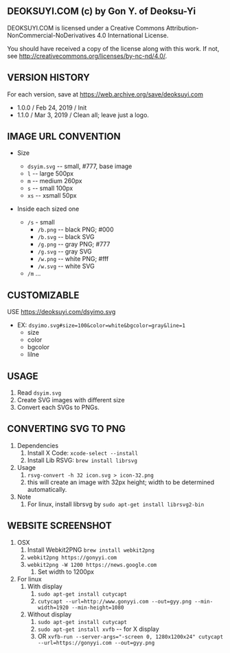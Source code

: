 DEOKSUYI.COM (c) by Gon Y. of Deoksu-Yi
---------------------------------------
DEOKSUYI.COM is licensed under a Creative Commons 
Attribution-NonCommercial-NoDerivatives 4.0 International License.

You should have received a copy of the license along with this
work. If not, see <http://creativecommons.org/licenses/by-nc-nd/4.0/>.


VERSION HISTORY
---------------
For each version, save at https://web.archive.org/save/deoksuyi.com
- 1.0.0 / Feb 24, 2019 / Init 
- 1.1.0 / Mar  3, 2019 / Clean all; leave just a logo.


IMAGE URL CONVENTION
--------------------

- Size
    - `dsyim.svg` -- small, #777, base image
    - `l`   -- large   500px
    - `m`   -- medium  260px
    - `s`   -- small   100px
    - `xs`  -- xsmall   50px
    
- Inside each sized one
    - `/s` - small
        - `/b.png` -- black PNG; #000
        - `/b.svg` -- black SVG
        - `/g.png` -- gray  PNG; #777
        - `/g.svg` -- gray  SVG
        - `/w.png` -- white PNG; #fff
        - `/w.svg` -- white SVG
    - `/m` ...


CUSTOMIZABLE  
------------

USE https://deoksuyi.com/dsyimo.svg
- EX: `dsyimo.svg#size=100&color=white&bgcolor=gray&line=1`
    - size
    - color
    - bgcolor
    - lilne


USAGE
-----

1. Read `dsyim.svg`
2. Create SVG images with different size
3. Convert each SVGs to PNGs.


CONVERTING SVG TO PNG
---------------------

1. Dependencies
    1. Install X Code: `xcode-select --install`
    2. Install Lib RSVG: `brew install librsvg`
2. Usage
    1. `rsvg-convert -h 32 icon.svg > icon-32.png`
    2. this will create an image with 32px height; width to be determined 
        automatically.
3. Note
    1. For linux, install librsvg by `sudo apt-get install librsvg2-bin`

WEBSITE SCREENSHOT
------------------

1. OSX
    1. Install Webkit2PNG `brew install webkit2png`
    2. `webkit2png https://gonyyi.com`
    3. `webkit2png -W 1200 https://news.google.com`
        1. Set width to 1200px
2. For linux
    1. With display
        1. `sudo apt-get install cutycapt`
        2. `cutycapt --url=http://www.gonyyi.com --out=gyy.png --min-width=1920 --min-height=1080`
    2. Without display
        1. `sudo apt-get install cutycapt`
        2. `sudo apt-get install xvfb` -- for X display
        3. OR `xvfb-run --server-args="-screen 0, 1280x1200x24" cutycapt --url=https://gonyyi.com --out=gyy.png`
        
